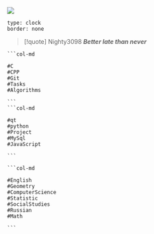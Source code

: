 
<img src="https://github.com/Nighty3098/MY_NOTES/blob/main/obsidian-banner-2.png?raw=true" class="header_image" />



```widgets
type: clock
border: none
```

> [!quote]  Nighty3098
> ***Better late than never***



````col
```col-md

#C 
#CPP
#Git 
#Tasks 
#Algorithms

```
```col-md

#qt 
#python
#Project
#MySql
#JavaScript

```

```col-md

#English 
#Geometry 
#ComputerScience 
#Statistic 
#SocialStudies 
#Russian 
#Math 

```

````
